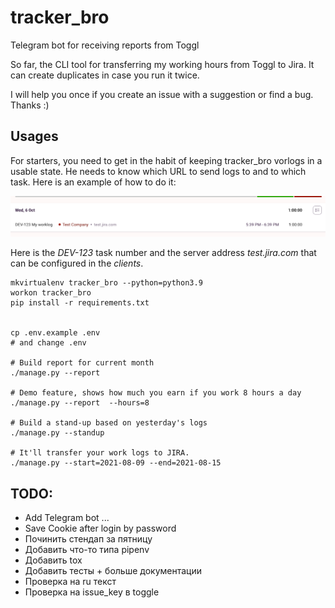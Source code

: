 # tracker_bro
Telegram bot for receiving reports from Toggl

So far, the CLI tool for transferring my working hours from Toggl to Jira. It can create duplicates in case you run it twice.

I will help you once if you create an issue with a suggestion or find a bug. Thanks :)

## Usages
For starters, you need to get in the habit of keeping tracker_bro vorlogs in a usable state. He needs to know
 which URL to send logs to and to which task. Here is an example of how to do it:

![worklog example](docs/example_worklog.png)

Here is the *DEV-123* task number and the server address *test.jira.com* that can be configured in the *clients*.

```shell
mkvirtualenv tracker_bro --python=python3.9
workon tracker_bro
pip install -r requirements.txt


cp .env.example .env
# and change .env

# Build report for current month
./manage.py --report

# Demo feature, shows how much you earn if you work 8 hours a day
./manage.py --report  --hours=8

# Build a stand-up based on yesterday's logs
./manage.py --standup

# It'll transfer your work logs to JIRA.
./manage.py --start=2021-08-09 --end=2021-08-15
```


## TODO:
- Add Telegram bot ...
- Save Cookie after login by password
- Починить стендап за пятницу
- Добавить что-то типа pipenv
- Добавить tox
- Добавить тесты + больше документации
- Проверка на ru текст
- Проверка на issue_key в toggle
